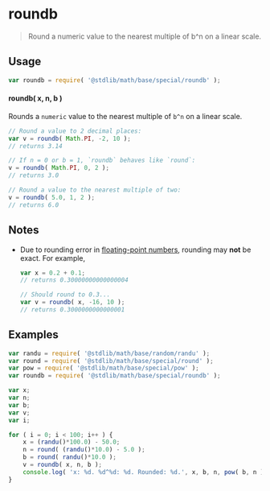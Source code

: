 # roundb

> Round a numeric value to the nearest multiple of b^n on a linear scale.


<section class="usage">

## Usage

``` javascript
var roundb = require( '@stdlib/math/base/special/roundb' );
```

#### roundb( x, n, b )

Rounds a `numeric` value to the nearest multiple of `b^n` on a linear scale.

``` javascript
// Round a value to 2 decimal places:
var v = roundb( Math.PI, -2, 10 );
// returns 3.14

// If n = 0 or b = 1, `roundb` behaves like `round`:
v = roundb( Math.PI, 0, 2 );
// returns 3.0

// Round a value to the nearest multiple of two:
v = roundb( 5.0, 1, 2 );
// returns 6.0
```

</section>

<!-- /.usage -->


<section class="notes">

## Notes

* Due to rounding error in [floating-point numbers][ieee754], rounding may __not__ be exact. For example,

  ``` javascript
  var x = 0.2 + 0.1;
  // returns 0.30000000000000004

  // Should round to 0.3...
  var v = roundb( x, -16, 10 );
  // returns 0.3000000000000001
  ```

</section>

<!-- /.notes -->


<section class="examples">

## Examples

``` javascript
var randu = require( '@stdlib/math/base/random/randu' );
var round = require( '@stdlib/math/base/special/round' );
var pow = require( '@stdlib/math/base/special/pow' );
var roundb = require( '@stdlib/math/base/special/roundb' );

var x;
var n;
var b;
var v;
var i;

for ( i = 0; i < 100; i++ ) {
    x = (randu()*100.0) - 50.0;
    n = round( (randu()*10.0) - 5.0 );
    b = round( randu()*10.0 );
    v = roundb( x, n, b );
    console.log( 'x: %d. %d^%d: %d. Rounded: %d.', x, b, n, pow( b, n ), v );
}
```

</section>

<!-- /.examples -->


<section class="links">

[ieee754]: https://en.wikipedia.org/wiki/IEEE_754-1985

</section>

<!-- /.links -->

